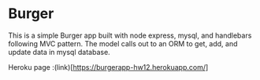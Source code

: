 # Burger
This is a simple Burger app built with node express, mysql, and handlebars following MVC pattern. The model calls out to an ORM to get, add, and update data in mysql database.


Heroku page :(link)[https://burgerapp-hw12.herokuapp.com/]
